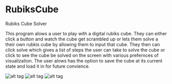 # RubiksCube
Rubiks Cube Solver

This program alows a user to play with a digital rubiks cube. They can either click a button and watch the cube get scrambled up 
or lets them solve a their own rubkis cube by allowing them to input that cube. They then can click solve which gives a list of steps 
the user can take to solve the cube or click to see the cube be solved on the screen with various prefernces of visualization. The
user alows has the option to save the cube at its current state and load it in for future convience.

	

![alt tag](https://cloud.githubusercontent.com/assets/13991328/18040220/a12bc8f2-6d68-11e6-8453-ca914203aa3d.png)
![alt tag](https://cloud.githubusercontent.com/assets/13991328/18040219/a12aced4-6d68-11e6-8d3d-b02d88484173.png)
![alt tag](https://cloud.githubusercontent.com/assets/13991328/18040221/a12beee0-6d68-11e6-8e33-a26be83ed0e0.png)
